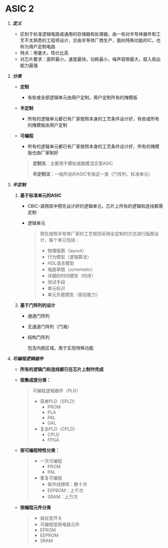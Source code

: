 # ASIC 2

1. ***定义***

   * 区别于标准逻辑电路或通用的存储器和处理器，由一些对半导体器件和工艺不太熟悉的工程师设计，交由半导体厂商生产，面向特殊功能的IC，也称为用户定制电路
   * 特点：用量大，性价比高
   * 对芯片要求：面积最小，速度最快，功耗最小，噪声容限最大，扇入扇出能力最强

2. ***分类***

   * **定制**

     * 有些或全部逻辑单元由用户定制，用户定制所有的掩模版

   * **半定制**

     * 所有的逻辑单元都已有厂家按照本身的工艺条件设计好，有些或所有的掩模版由用户定制

   * **可编程**

     * 所有的逻辑单元都已有厂家按照本身的工艺条件设计好，所有的掩模版也由厂家制好

     > **定制法**：主要用于模拟或数模混合型ASIC
     >
     > **半定制法**：一般所说的ASIC专指这一类（门阵列、标准单元）

3. ***半定制***

   1. **基于标准单元的ASIC**

      * CBIC-调用库中预先设计好的逻辑单元，芯片上所有的逻辑和连线都需定制

      * 逻辑单元

        >预先按照半导体厂家的工艺规则采用全定制的方式进行版图设计，每个单元包括：
        >
        >* 物理版图（layout）
        >* 行为模型（逻辑算法）
        >* HDL语言模型
        >* 电路草图（schematic）
        >* 详细的时间模型（时序）
        >* 测试手段
        >* 单元标识
        >* 单元负载模型（驱动能力）

   2. **基于门阵列的设计**

      * 通道门阵列

      * 无通道门阵列（门海）

      * 结构门阵列

        包含内嵌区域，用于实现特殊功能

4. ***可编程逻辑器件***

   * **所有的逻辑门和连线都已在芯片上制作完成**

   * **按集成度分类：**

     > 可编程逻辑器件（PLD）
     >
     >  * 简单PLD（SPLD）
     >    * PROM
     >    * PLA
     >    * PAL
     >    * GAL
     >  * 复杂PLD（CPLD）
     >    * CPLD
     >    * FPGA

   * **按可编程特性分类：**

     > * 一次可编程
     >   * PROM
     >   * PAL
     > * 重复可编程
     >   * 紫外线擦除：数十次
     >   * EEPROM：上千次
     >   * SRAM：上万次

   * **按编程元件分类**

     > * 熔丝型开关
     > * 可编程低阻电路元件
     > * EPROM
     > * EEPROM
     > * SRAM

